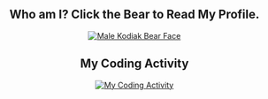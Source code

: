 <h2 align='center'>Who am I? Click the Bear to Read My Profile.</h2>
<p align='center'>
  <a href="https://yangby-cryptape.github.io/about">
    <img src="https://upload.wikimedia.org/wikipedia/commons/thumb/c/ce/Male_kodiak_bear_face.JPG/800px-Male_kodiak_bear_face.JPG" alt="Male Kodiak Bear Face">
  </a>
</p>
<h2 align='center'>My Coding Activity</h2>
<p align='center'>
  <a href="https://wakatime.com/@yangby0cryptape">
    <img src="https://wakatime.com/share/@yangby0cryptape/4864305a-67dc-4bd2-a936-a8acaefd3679.svg" alt="My Coding Activity">
  </a>
</p>
